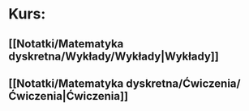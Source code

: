 # Kurs:
## [[Notatki/Matematyka dyskretna/Wykłady/Wykłady|Wykłady]]
## [[Notatki/Matematyka dyskretna/Ćwiczenia/Ćwiczenia|Ćwiczenia]]
